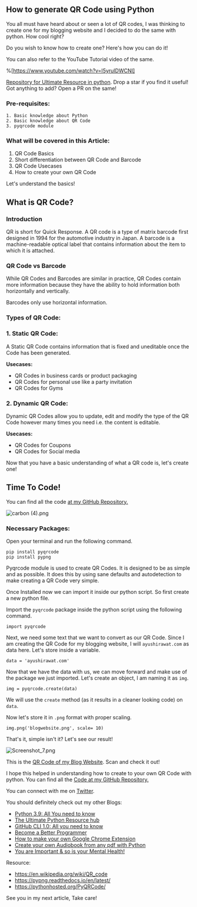 ## How to generate QR Code using Python

You all must have heard about or seen a lot of  QR codes, I was thinking to create one for my blogging website and I decided to do the same with python. How cool right?

Do you wish to know how to create one? Here's how you can do it!

You can also refer to the YouTube Tutorial video of the same.

%[https://www.youtube.com/watch?v=I5yruIDWCNI]

[Repository for Ultimate Resource in python](https://github.com/ayushi7rawat/Ultimate-Python-Resource-Hub). Drop a star if you find it useful! Got anything to add? Open a PR on the same!


### Pre-requisites:
```
1. Basic knowledge about Python
2. Basic knowledge about QR Code 
3. pyqrcode module
```

### What will be covered in this Article:
1. QR Code Basics
2. Short differentiation between QR Code and Barcode
3. QR Code Usecases
4. How to create your own QR Code

Let's understand the basics!

## What is QR Code?
### Introduction

QR is short for Quick Response. A QR code is a type of matrix barcode first designed in 1994 for the automotive industry in Japan. A barcode is a machine-readable optical label that contains information about the item to which it is attached.


### QR Code vs Barcode
While QR Codes and Barcodes are similar in practice, QR Codes contain more information because they have the ability to hold information both horizontally and vertically.

Barcodes only use horizontal information.

### Types of QR Code:
### 1. Static QR Code:
A Static QR Code contains information that is fixed and uneditable once the Code has been generated.

**Usecases:**
- QR Codes in business cards or product packaging
- QR Codes for personal use like a party invitation 
- QR Codes for Gyms

### 2. Dynamic QR Code:
Dynamic QR Codes allow you to update, edit and modify the type of the QR Code however many times you need i.e. the content is editable.

**Usecases:**
- QR Codes for Coupons
- QR Codes for Social media

Now that you have a basic understanding of what a QR code is, let's create one!

## Time To Code!
You can find all the code [at my GitHub Repository.](https://github.com/ayushi7rawat/Youtube-Projects/tree/master/Create%20QR%20Code)

![carbon (4).png](https://cdn.hashnode.com/res/hashnode/image/upload/v1602043629437/HRctx1An0.png)
### Necessary Packages:
Open your terminal and run the following command.
```
pip install pyqrcode
pip install pypng
```
Pyqrcode module is used to create QR Codes. It is designed to be as simple and as possible. It does this by using sane defaults and autodetection to make creating a QR Code very simple.

Once Installed now we can import it inside our python script. So first create a new python file.

Import the `pyqrcode` package inside the python script using the following command.
```
import pyqrcode
```
 
Next, we need some text that we want to convert as our QR Code. Since I am creating the QR Code for my blogging website, I will `ayushirawat.com` as data here. Let's store inside a variable.
```
data = 'ayushirawat.com'
```

Now that we have the data with us, we can move forward and make use of the package we just imported. Let's create an object, I am naming it as `img`.
```
img = pyqrcode.create(data)
```
We will use the `create` method (as it results in a cleaner looking code) on `data`. 

Now let's store it in `.png` format with proper scaling.
```
img.png('blogwebsite.png', scale= 10)
```

That's it, simple isn't it? Let's see our result! 

![Screenshot_7.png](https://cdn.hashnode.com/res/hashnode/image/upload/v1602045825661/hYsjtq-O_.png)


This is the [QR Code of my Blog Website](https://ayushirawat.com/). Scan and check it out!

I hope this helped in understanding how to create to your own QR Code with python.
You can find all the [Code at my GitHub Repository.](https://github.com/ayushi7rawat/Youtube-Projects/tree/master/Create%20QR%20Code)

You can connect with me on [Twitter](https://twitter.com/ayushi7rawat).

You should definitely check out my other Blogs:

- [Python 3.9: All You need to know](https://ayushirawat.com/python-39-all-you-need-to-know)
- [The Ultimate Python Resource hub](https://ayushirawat.com/the-ultimate-python-resource-hub)
- [GitHub CLI 1.0: All you need to know](https://ayushirawat.com/github-cli-10-all-you-need-to-know)
- [Become a Better Programmer](https://ayushirawat.com/become-a-better-programmer)
- [How to make your own Google Chrome Extension](https://ayushirawat.com/how-to-make-your-own-google-chrome-extension-1)
- [Create your own Audiobook from any pdf with Python](https://ayushirawat.com/create-your-own-audiobook-from-any-pdf-with-python)
- [You are Important & so is your Mental Health!](https://ayushirawat.com/you-are-important-and-so-is-your-mental-health)


Resource:
- https://en.wikipedia.org/wiki/QR_code
- https://pypng.readthedocs.io/en/latest/
- https://pythonhosted.org/PyQRCode/

See you in my next article, Take care!
